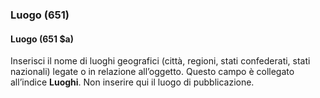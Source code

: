 ### Luogo (651)

#### Luogo (651 $a)
Inserisci il nome di luoghi geografici (città, regioni, stati confederati, stati nazionali) legate o in relazione all’oggetto. Questo campo è collegato all’indice  **Luoghi**. Non inserire qui il luogo di pubblicazione. 
